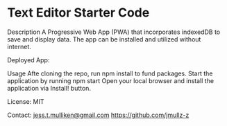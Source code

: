 # Text Editor Starter Code

Description
A Progressive Web App (PWA) that incorporates indexedDB to save and display data. The app can be installed and utilized without internet.

Deployed App:


Usage
Afte cloning the repo, run npm install to fund packages. Start the application by running npm start
Open your local browser and install the application via Install! button.

License: MIT

Contact:
jess.t.mulliken@gmail.com
https://github.com/jmullz-z
